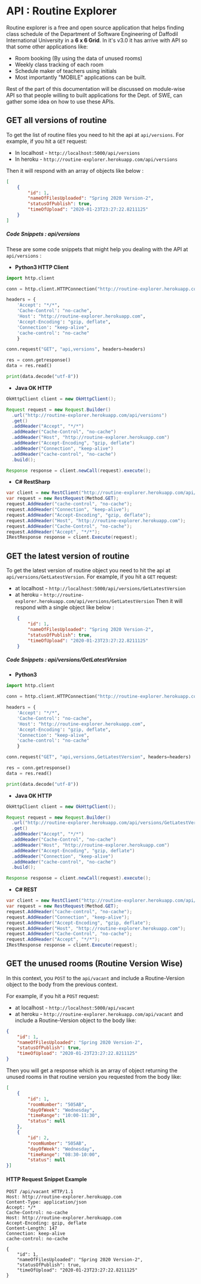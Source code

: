 # API : Routine Explorer

Routine explorer is a free and open source application that helps finding
class schedule of the Department of Software Engineering of Daffodil International
University in a **6 x 6 Grid**.  In it's v3.0 it has arrive with API so that some other
applications like:

- Room booking (By using the data of unused rooms)
- Weekly class tracking of each room
- Schedule maker of teachers using initials
- Most importantly "MOBILE" applications can be built.

Rest of the part of this documentation will be discussed on module-wise API so that
people willing to built applications for the Dept. of SWE, can gather some idea on how to use these APIs.

## GET all versions of routine

To get the list of routine files you need to hit the api at ```api/versions```. For example, if you hit a 
```GET``` request:
- In localhost - ```http://localhost:5000/api/versions```
- In heroku - ```http://routine-explorer.herokuapp.com/api/versions```

Then it will respond with an array of objects like below :
```json
[
    {
        "id": 1,
        "nameOfFilesUploaded": "Spring 2020 Version-2",
        "statusOfPublish": true,
        "timeOfUpload": "2020-01-23T23:27:22.8211125"
    }
]
```
##### Code Snippets : api/versions
These are some code snippets that might help you dealing with the API at
```api/versions``` :
- **Python3 HTTP Client**
```python
import http.client

conn = http.client.HTTPConnection("http://routine-explorer.herokuapp.com")

headers = {
    'Accept': "*/*",
    'Cache-Control': "no-cache",
    'Host': "http://routine-explorer.herokuapp.com",
    'Accept-Encoding': "gzip, deflate",
    'Connection': "keep-alive",
    'cache-control': "no-cache"
    }

conn.request("GET", "api,versions", headers=headers)

res = conn.getresponse()
data = res.read()

print(data.decode("utf-8"))
```
- **Java OK HTTP**
```java
OkHttpClient client = new OkHttpClient();

Request request = new Request.Builder()
  .url("http://routine-explorer.herokuapp.com/api/versions")
  .get()
  .addHeader("Accept", "*/*")
  .addHeader("Cache-Control", "no-cache")
  .addHeader("Host", "http://routine-explorer.herokuapp.com")
  .addHeader("Accept-Encoding", "gzip, deflate")
  .addHeader("Connection", "keep-alive")
  .addHeader("cache-control", "no-cache")
  .build();

Response response = client.newCall(request).execute();
```
- **C# RestSharp**
```c#
var client = new RestClient("http://routine-explorer.herokuapp.com/api/versions");
var request = new RestRequest(Method.GET);
request.AddHeader("cache-control", "no-cache");
request.AddHeader("Connection", "keep-alive");
request.AddHeader("Accept-Encoding", "gzip, deflate");
request.AddHeader("Host", "http://routine-explorer.herokuapp.com");
request.AddHeader("Cache-Control", "no-cache");
request.AddHeader("Accept", "*/*");
IRestResponse response = client.Execute(request);
```

## GET the latest version of routine

To get the latest version of routine object you need to hit the api at ```api/versions/GetLatestVersion```. For example, if you hit a 
```GET``` request:
- at localhost - ```http://localhost:5000/api/versions/GetLatestVersion```
- at heroku - ```http://routine-explorer.herokuapp.com/api/versions/GetLatestVersion```
Then it will respond with a single object like below :
```json
    {
        "id": 1,
        "nameOfFilesUploaded": "Spring 2020 Version-2",
        "statusOfPublish": true,
        "timeOfUpload": "2020-01-23T23:27:22.8211125"
    }
```
##### Code Snippets : api/versions/GetLatestVersion
- **Python3**
```python
import http.client

conn = http.client.HTTPConnection("http://routine-explorer.herokuapp.com")

headers = {
    'Accept': "*/*",
    'Cache-Control': "no-cache",
    'Host': "http://routine-explorer.herokuapp.com",
    'Accept-Encoding': "gzip, deflate",
    'Connection': "keep-alive",
    'cache-control': "no-cache"
    }

conn.request("GET", "api,versions,GetLatestVersion", headers=headers)

res = conn.getresponse()
data = res.read()

print(data.decode("utf-8"))
```
- **Java OK HTTP**
```java
OkHttpClient client = new OkHttpClient();

Request request = new Request.Builder()
  .url("http://routine-explorer.herokuapp.com/api/versions/GetLatestVersion")
  .get()
  .addHeader("Accept", "*/*")
  .addHeader("Cache-Control", "no-cache")
  .addHeader("Host", "http://routine-explorer.herokuapp.com")
  .addHeader("Accept-Encoding", "gzip, deflate")
  .addHeader("Connection", "keep-alive")
  .addHeader("cache-control", "no-cache")
  .build();

Response response = client.newCall(request).execute();
```


- **C# REST**
```c#
var client = new RestClient("http://routine-explorer.herokuapp.com/api/versions/GetLatestVersion");
var request = new RestRequest(Method.GET);
request.AddHeader("cache-control", "no-cache");
request.AddHeader("Connection", "keep-alive");
request.AddHeader("Accept-Encoding", "gzip, deflate");
request.AddHeader("Host", "http://routine-explorer.herokuapp.com");
request.AddHeader("Cache-Control", "no-cache");
request.AddHeader("Accept", "*/*");
IRestResponse response = client.Execute(request);
```

## GET the unused rooms (Routine Version Wise)

In this context, you ```POST```  to the ```api/vacant```
and include a Routine-Version object to the body from the previous context.

For example, if you hit a ```POST``` request:
- at localhost - ```http://localhost:5000/api/vacant```
- at heroku - ```http://routine-explorer.herokuapp.com/api/vacant```
and include a Routine-Version object to the body like:
```json
{
    "id": 1,
    "nameOfFilesUploaded": "Spring 2020 Version-2",
    "statusOfPublish": true,
    "timeOfUpload": "2020-01-23T23:27:22.8211125"
}
```
Then you will get a response which is an array of object returning the unused rooms in that routine version you requested from the body like:
```json
[
    {
        "id": 1,
        "roomNumber": "505AB",
        "dayOfWeek": "Wednesday",
        "timeRange": "10:00-11:30",
        "status": null
    },
    {
        "id": 2,
        "roomNumber": "505AB",
        "dayOfWeek": "Wednesday",
        "timeRange": "08:30-10:00",
        "status": null
}]
```
#### HTTP Request Snippet Example
```http request
POST /api/vacant HTTP/1.1
Host: http://routine-explorer.herokuapp.com
Content-Type: application/json
Accept: */*
Cache-Control: no-cache
Host: http://routine-explorer.herokuapp.com
Accept-Encoding: gzip, deflate
Content-Length: 147
Connection: keep-alive
cache-control: no-cache

{
    "id": 1,
    "nameOfFilesUploaded": "Spring 2020 Version-2",
    "statusOfPublish": true,
    "timeOfUpload": "2020-01-23T23:27:22.8211125"
}
```

